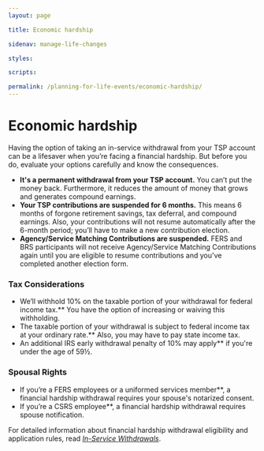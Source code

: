 ```yaml
---
layout: page

title: Economic hardship

sidenav: manage-life-changes

styles:

scripts:

permalink: /planning-for-life-events/economic-hardship/
---
```


# Economic hardship

Having the option of taking an in-service withdrawal from your TSP account can be a lifesaver when you’re facing a financial hardship. But before you do, evaluate your options carefully and know the consequences.

- **It's a permanent withdrawal from your TSP account.** You can’t put the money back. Furthermore, it reduces the amount of money that grows and generates compound earnings.
- **Your TSP contributions are suspended for 6 months.** This means 6 months of forgone retirement savings, tax deferral, and compound earnings. Also, your contributions will not resume automatically after the 6-month period; you’ll have to make a new contribution election.
- **Agency/Service Matching Contributions are suspended.** FERS and BRS participants will not receive Agency/Service Matching Contributions again until you are eligible to resume contributions and you've completed another election form.

### Tax Considerations

- We’ll withhold 10% on the taxable portion of your withdrawal for federal income tax.** You have the option of increasing or waiving this withholding.
- The taxable portion of your withdrawal is subject to federal income tax at your ordinary rate.** Also, you may have to pay state income tax.
- An additional IRS early withdrawal penalty of 10% may apply** if you're under the age of 59½.

### Spousal Rights

- If you’re a FERS employees or a uniformed services member**, a financial hardship withdrawal requires your spouse's notarized consent.
- If you’re a CSRS employee**, a financial hardship withdrawal requires spouse notification.

For detailed information about financial hardship withdrawal eligibility and application rules, read *[In-Service Withdrawals](javascript:void(0))*.

<!-- CONTENT END -->
